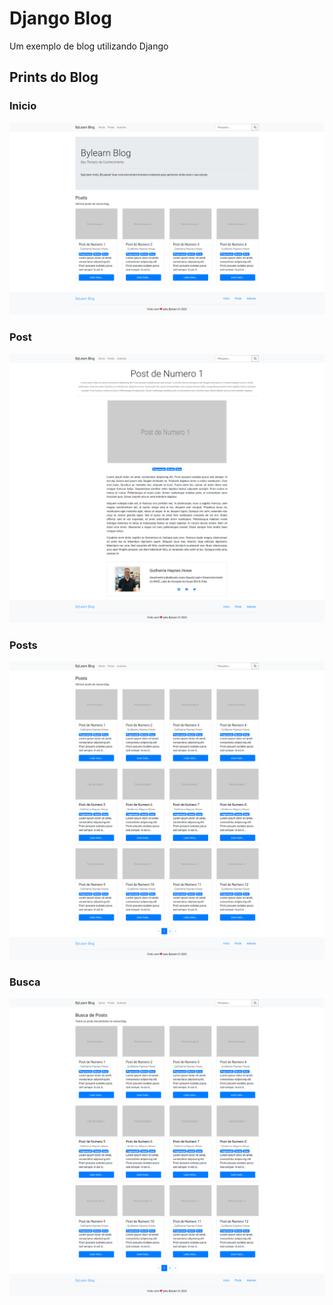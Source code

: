 # Django Blog

Um exemplo de blog utilizando Django

## Prints do Blog

### Inicio
![Inicio](https://raw.githubusercontent.com/zerossB/django-blog/master/static/images/Inicio.png)


### Post
![Post](https://raw.githubusercontent.com/zerossB/django-blog/master/static/images/Post.png)


### Posts
![Posts](https://raw.githubusercontent.com/zerossB/django-blog/master/static/images/Posts.png)


### Busca
![Busca](https://raw.githubusercontent.com/zerossB/django-blog/master/static/images/Busca.png)